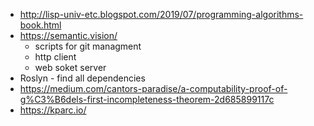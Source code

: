 
* http://lisp-univ-etc.blogspot.com/2019/07/programming-algorithms-book.html
* https://semantic.vision/
  * scripts for git managment  
  * http client
  * web soket server
* Roslyn - find all dependencies 
* https://medium.com/cantors-paradise/a-computability-proof-of-g%C3%B6dels-first-incompleteness-theorem-2d685899117c
* https://kparc.io/
